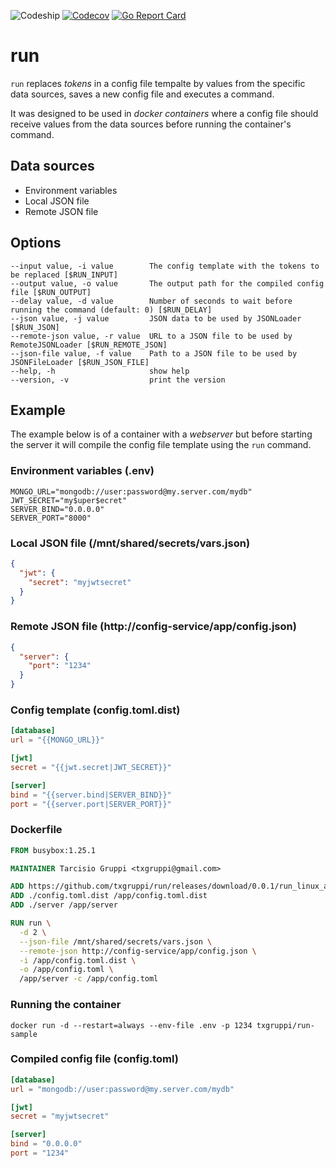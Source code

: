 ![Codeship](https://img.shields.io/codeship/cb3a7670-f7ee-0136-66a3-16fab027ee75.svg?style=flat-square)
[![Codecov](https://img.shields.io/codecov/c/github/txgruppi/run.svg?style=flat-square)](https://codecov.io/github/txgruppi/run)
[![Go Report Card](https://img.shields.io/badge/go_report-A+-brightgreen.svg?style=flat-square)](https://goreportcard.com/report/github.com/txgruppi/run)

# run

`run` replaces _tokens_ in a config file tempalte by values from the specific data sources, saves a new config file and executes a command.

It was designed to be used in _docker containers_ where a config file should receive values from the data sources before running the container's command.

## Data sources

- Environment variables
- Local JSON file
- Remote JSON file

## Options

```
--input value, -i value        The config template with the tokens to be replaced [$RUN_INPUT]
--output value, -o value       The output path for the compiled config file [$RUN_OUTPUT]
--delay value, -d value        Number of seconds to wait before running the command (default: 0) [$RUN_DELAY]
--json value, -j value         JSON data to be used by JSONLoader [$RUN_JSON]
--remote-json value, -r value  URL to a JSON file to be used by RemoteJSONLoader [$RUN_REMOTE_JSON]
--json-file value, -f value    Path to a JSON file to be used by JSONFileLoader [$RUN_JSON_FILE]
--help, -h                     show help
--version, -v                  print the version
```

## Example

The example below is of a container with a _webserver_ but before starting the server it will compile the config file template using the `run` command.

### Environment variables (.env)

```shell
MONGO_URL="mongodb://user:password@my.server.com/mydb"
JWT_SECRET="my$uper$ecret"
SERVER_BIND="0.0.0.0"
SERVER_PORT="8000"
```

### Local JSON file (/mnt/shared/secrets/vars.json)

```json
{
  "jwt": {
    "secret": "myjwtsecret"
  }
}
```

### Remote JSON file (http://config-service/app/config.json)

```json
{
  "server": {
    "port": "1234"
  }
}
```

### Config template (config.toml.dist)

```toml
[database]
url = "{{MONGO_URL}}"

[jwt]
secret = "{{jwt.secret|JWT_SECRET}}"

[server]
bind = "{{server.bind|SERVER_BIND}}"
port = "{{server.port|SERVER_PORT}}"
```

### Dockerfile

```dockerfile
FROM busybox:1.25.1

MAINTAINER Tarcisio Gruppi <txgruppi@gmail.com>

ADD https://github.com/txgruppi/run/releases/download/0.0.1/run_linux_amd64 /app/run
ADD ./config.toml.dist /app/config.toml.dist
ADD ./server /app/server

RUN run \
  -d 2 \
  --json-file /mnt/shared/secrets/vars.json \
  --remote-json http://config-service/app/config.json \
  -i /app/config.toml.dist \
  -o /app/config.toml \
  /app/server -c /app/config.toml
```

### Running the container

```shell
docker run -d --restart=always --env-file .env -p 1234 txgruppi/run-sample
```

### Compiled config file (config.toml)

```toml
[database]
url = "mongodb://user:password@my.server.com/mydb"

[jwt]
secret = "myjwtsecret"

[server]
bind = "0.0.0.0"
port = "1234"
```

